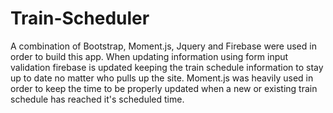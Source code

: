 # Train-Scheduler

A combination of Bootstrap, Moment.js, Jquery and Firebase were used in order to build this app.
When updating information using form input validation firebase is updated keeping the train schedule information to stay up to date 
no matter who pulls up the site. Moment.js was heavily used in order to keep the time to be properly updated when a new or existing 
train schedule has reached it's scheduled time. 
